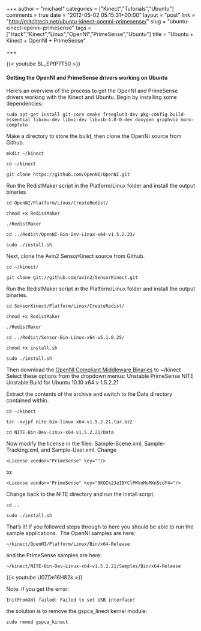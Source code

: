 +++
author = "michael"
categories = ["Kinect","Tutorials","Ubuntu"]
comments = true
date = "2012-05-02 05:15:31+00:00"
layout = "post"
link = "http://mitchtech.net/ubuntu-kinect-openni-primesense/"
slug = "ubuntu-kinect-openni-primesense"
tags = ["Hack","Kinect","Linux","OpenNI","PrimeSense","Ubuntu"]
title = "Ubuntu + Kinect + OpenNI + PrimeSense"

+++

{{< youtube BL_EPfP7T50 >}}

#### Getting the OpenNI and PrimeSense drivers working on Ubuntu

Here’s an overview of the process to get the OpenNI and PrimeSense drivers working with the Kinect and Ubuntu. Begin by installing some dependencies:

```
sudo apt-get install git-core cmake freeglut3-dev pkg-config build-essential libxmu-dev libxi-dev libusb-1.0-0-dev doxygen graphviz mono-complete
```

Make a directory to store the build, then clone the OpenNI source from Github.

```
mkdir ~/kinect

cd ~/kinect

git clone https://github.com/OpenNI/OpenNI.git
```

Run the RedistMaker script in the Platform/Linux folder and install the output binaries

```
cd OpenNI/Platform/Linux/CreateRedist/

chmod +x RedistMaker

./RedistMaker

cd ../Redist/OpenNI-Bin-Dev-Linux-x64-v1.5.2.23/

sudo ./install.sh
```

Next, clone the Avin2 SensorKinect source from Github.

```
cd ~/kinect/

git clone git://github.com/avin2/SensorKinect.git
```

Run the RedistMaker script in the Platform/Linux folder and install the output binaries.

```
cd SensorKinect/Platform/Linux/CreateRedist/

chmod +x RedistMaker

./RedistMaker

cd ../Redist/Sensor-Bin-Linux-x64-v5.1.0.25/

chmod +x install.sh

sudo ./install.sh
```

Then download the [OpenNI Compliant Middleware Binaries](http://www.openni.org/Downloads/OpenNIModules.aspx) to ~/kinect
Select these options from the dropdown menus:
Unstable
PrimeSense NITE Unstable Build for Ubuntu 10.10 x64 v 1.5.2.21

Extract the contents of the archive and switch to the Data directory contained within.

```
cd ~/kinect

tar -xvjpf nite-bin-linux-x64-v1.5.2.21.tar.bz2

cd NITE-Bin-Dev-Linux-x64-v1.5.2.21/Data
```

Now modify the license in the files: Sample-Scene.xml, Sample-Tracking.xml, and Sample-User.xml. Change

```
<License vendor="PrimeSense" key=""/>
```

to:

```
<License vendor="PrimeSense" key="0KOIk2JeIBYClPWVnMoRKn5cdY4="/>
```

Change back to the NITE directory and run the install script.

```
cd ..

sudo ./install.sh
```

That’s it! If you followed steps through to here you should be able to run the sample applications.  The OpenNI samples are here:

```
~/kinect/OpenNI/Platform/Linux/Bin/x64-Release
```

and the PrimeSense samples are here:

```
~/kinect/NITE-Bin-Dev-Linux-x64-v1.5.2.21/Samples/Bin/x64-Release
```

{{< youtube U0ZDe16H82k >}}

Note: if you get the error:

```
InitFromXml failed: Failed to set USB interface!
```

the solution is to remove the gspca_linect kernel module:

```
sudo rmmod gspca_kinect
```

